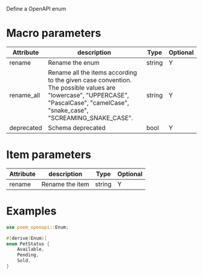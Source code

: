 Define a OpenAPI enum

# Macro parameters

| Attribute  | description                                                                                                                                                                     | Type   | Optional |
|------------|---------------------------------------------------------------------------------------------------------------------------------------------------------------------------------|--------|----------|
| rename     | Rename the enum                                                                                                                                                                 | string | Y        |
| rename_all | Rename all the items according to the given case convention. The possible values are "lowercase", "UPPERCASE", "PascalCase", "camelCase", "snake_case", "SCREAMING_SNAKE_CASE". | string | Y        |
| deprecated | Schema deprecated                                                                                                                                                               | bool   | Y        |

# Item parameters

| Attribute   | description               | Type     | Optional |
|-------------|---------------------------|----------|----------|
| rename      | Rename the item           | string   | Y        |

# Examples

```rust
use poem_openapi::Enum;

#[derive(Enum)]
enum PetStatus {
    Available,
    Pending,
    Sold,
}
```